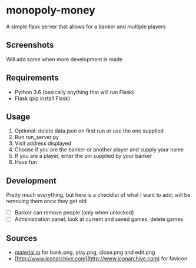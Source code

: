 # monopoly-money
A simple flask server that allows for a banker and multiple players

## Screenshots
Will add some when more development is made

## Requirements
* Python 3.6 (basically anything that will run Flask)
* Flask (pip install Flask)

## Usage
1. Optional: delete data.json on first run or use the one supplied
2. Run run_server.py
3. Visit address displayed
4. Choose if you are the banker or another player and supply your name
5. If you are a player, enter the pin supplied by your banker
6. Have fun

## Development
Pretty much everything, but here is a checklist of what I want to add; will be removing them once they get old
 - [ ] Banker can remove people (only when unlocked)
 - [ ] Administration panel; look at current and saved games, delete games

 ## Sources
 * [material.io](material.io) for bank.png, play.png, close.png and edit.png
 * [http://www.iconarchive.com](http://www.iconarchive.com) for favicon
